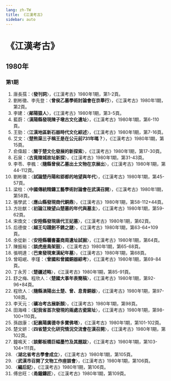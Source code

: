 ```yaml
---
lang: zh-TW
title: 《江漢考古》
sidebar: auto
---
```

# 《江漢考古》
## 1980年
### 第1期
1. 唐長孺：〈**發刊詞**〉，《江漢考古》1980年1期，第1-2頁。
2. 劉彬徵、李先登：〈**曾侯乙墓學術討論會在京舉行**〉，《江漢考古》1980年1期，第2頁。
3. 李建：〈**鄖陽猿人**〉，《江漢考古》1980年1期，第3-5頁。
4. 藍蔚：〈**漢陽縣發現陳子墩古文化遺址**〉，《江漢考古》1980年1期，第6-110頁。
5. 王勁：〈**江漢地區新石器時代文化綜述**〉，《江漢考古》1980年1期，第7-16頁。
6. 艾文：〈**楚熊渠三子稱王是在公元前731年嗎？**〉，《江漢考古》1980年1期，第15頁。
7. 俞偉超：〈**關于楚文化發展的新探索**〉，《江漢考古》1980年1期，第17-30頁。
8. 石泉：〈**古竟陵城故址新探**〉，《江漢考古》1980年1期，第31-43頁。
9. 李苓、李楓：〈**隨縣曾侯乙墓出土文物在京展出**〉，《江漢考古》1980年1期，第44-112頁。
10. 劉彬徽：〈**試論楚丹陽和郢都的地望與年代**〉，《江漢考古》1980年1期，第45-57頁。
11. 梁柱：〈**中國傳統精鑄工藝學術討論會在武漢召開**〉，《江漢考古》1980年1期，第58頁。
12. 張學武：〈**應山縣發現商代銅鼎**〉，《江漢考古》1980年1期，第58-112+44頁。
13. 方壯猷：〈**初論江陵望山楚墓的年代與墓主**〉，《江漢考古》1980年1期，第59-62頁。
14. 宋煥文：〈**安陸縣發現唐代王妃墓**〉，《江漢考古》1980年1期，第62頁。
15. 后德俊：〈**越王勾踐劍不銹之謎**〉，《江漢考古》1980年1期，第63-64+109頁。
16. 余從新：〈**安陸縣曬書臺商周遺址試掘**〉，《江漢考古》1980年1期，第64頁。
17. 陳振裕：〈**談虎座鳥架鼓**〉，《江漢考古》1980年1期，第65-68頁。
18. 張明達：〈**巴東發現東漢紀年墓**〉，《江漢考古》1980年1期，第68頁。
19. 曾昭岷、李瑾：〈**曾國和曾國銅器綜考**〉，《江漢考古》1980年1期，第69-84頁。
20. 丁永芳：〈**楚疆述略**〉，《江漢考古》1980年1期，第85-91頁。
21. 舒之梅、程欣人：〈**楚國大事年表簡稿**〉，《江漢考古》1980年1期，第92-96+84頁。
22. 程欣人：〈**隨縣溳陽出土楚、曾、息青銅器**〉，《江漢考古》1980年1期，第97-108頁。
23. 李天元：〈**礦冶考古展新顏**〉，《江漢考古》1980年1期，第98頁。
24. 田海峰：〈**記我省首次發現的兩處古瓷窯址**〉，《江漢考古》1980年1期，第98-100+110頁。
25. 孫啟康：〈**記襄陽廣德寺多寶佛塔**〉，《江漢考古》1980年1期，第101-102頁。
26. 楚文妍：〈**四省楚文化研究情況交流會在漢召開**〉，《江漢考古》1980年1期，第102頁。
27. 鐘鳴天：〈**談鄭板橋巨幅墨竹及其題跋**〉，《江漢考古》1980年1期，第103-104+111頁。
28. 〈**湖北省考古學會成立**〉，《江漢考古》1980年1期，第105頁。
29. 〈**武漢市召開了文物工作座談會**〉，《江漢考古》1980年1期，第106頁。
30. 〈**編后記**〉，《江漢考古》1980年1期，第106頁。
31. 傅忠旺：〈**甬鐘鑄匠**〉，《江漢考古》1980年1期，第109頁。
